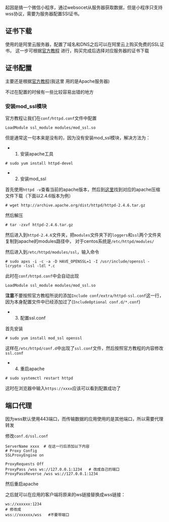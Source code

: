 起因是搞一个微信小程序，通过websocet从服务器获取数据，但是小程序只支持wss协议，需要为服务器配置SSl证书。

## 证书下载

使用的是阿里云服务器，配置了域名和DNS之后可以在阿里云上购买免费的SSL证书，
这一步可根据[官方教程](https://help.aliyun.com/document_detail/144488.html?spm=a2c4g.11186623.2.13.331847b9jG38UW#task-2345554)
进行，购买完成后选择对应服务器的证书下载

## 证书配置

主要还是根据[官方教程](https://help.aliyun.com/document_detail/98727.html?spm=a2c4g.11186623.2.17.6e0227e72ZGADI#concept-zsp-d1x-yfb)(我这里
用的是Apache服务器)

不过在配置的时候有一些比较容易出错的地方

### 安装mod_ssl模块

官方教程让我们在`conf/httpd.conf`文件中配置
```
LoadModule ssl_module modules/mod_ssl.so
```

但是通常这一句本来是没有的，因为没有安装mod_ssl模块，解决方法为：

- 1. 安装apache工具
```
# sudo yum install httpd-devel
```

- 2. 安装mod_ssl

首先使用`httpd -v`查看当前的apache版本，然后到[这里](http://archive.apache.org/dist/httpd/)找到对应的apache压缩文件下载（下面以2.4.6版本为例）
```
# wget http://archive.apache.org/dist/httpd/httpd-2.4.6.tar.gz
```

然后解压
```
# tar -zxvf httpd-2.4.6.tar.gz
```

然后进入到`httpd-2.4.6`文件夹，把`modules`文件夹下的`loggers`和`ssl`两个文件夹复制到apache的modules路径中，
对于centos系统是`/etc/httpd/modules/`

然后进入到`/etc/httpd/modules/ssl`，输入命令
```
# sudo apxs -i -c -a -D HAVE_OPENSSL=1 -I /usr/include/openssl -lcrypto -lssl -ldl *.c
```

此时在`conf/httpd.conf`中会自动出现
```
LoadModule ssl_module modules/mod_ssl.so
```

**注意**不要按照官方教程所说的添加`Include conf/extra/httpd-ssl.conf`这一行，因为本身配置文件中已经添加过了(`IncludeOptional conf.d/*.conf`)

- 3. 配置ssl.conf

首先安装
```
# sudo yum install mod_ssl openssl
```

这样在`/etc/httpd/conf.d`中出现了`ssl.conf`文件，然后按照官方教程的内容修改`ssl.conf`

- 4. 重启apache
```
# sudo systemctl restart httpd
```

这时在浏览器中输入`https://xxxx`应该可以看到配置成功了

## 端口代理

因为wss默认使用443端口，而传输数据的应用使用的是其他端口，所以需要代理转发

修改`conf.d/ssl.conf`

```
ServerName xxxx  # 在这一行后添加以下内容
# Proxy Config
SSLProxyEngine on
 
ProxyRequests Off
ProxyPass /wss ws://127.0.0.1:1234   # 改成自己的端口
ProxyPassReverse /wss ws://127.0.0.1:1234
```

然后重启apache

之后就可以在应用的客户端将原来的ws链接替换成wss链接：
```
ws://xxxxxx:1234
# 修改成
wss://xxxxxx/wss   #不要带端口
```
